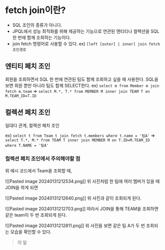 # fetch join이란?
- SQL 조인의 종류가 아니다.
- JPQL에서 성능 최적화를 위해 제공하는 기능으로 연관된 엔티티나 컬렉션을 SQL 한 번에 함께 조회하는 기능이다.
- join fetch 명령어로 사용할 수 있다.
	  ex) `[left [outer] | inner] join fetch 조인경로`

## 엔티티 페치 조인
회원을 조회하면서 SQL 한 번에 연관된 팀도 함께 조회하고 싶을 때 사용한다.
SQL을 보면 회원 뿐만 아니라 팀도 함께 SELECT한다.
ex) `select m from Member m join fetch m.team`
=> `select M.*, T.* from MEMBER M inner join TEAM T on M.TEAM_ID=T.ID`

## 컬렉션 페치 조인
일대다 관계, 컬렉션 페치 조인

ex) `select t from Team t join fetch t.members where t.name = '팀A'`
=> `select T.*, M.* from TEAM T inner join MEMBER M on T.ID=M.TEAM_ID where T.NAME = '팀A'`

### 컬렉션 페치 조인에서 주의해야할 점
위 예시 코드에서 Team을 조회할 때,

![[Pasted image 20240131212534.png]]
위 사진처럼 한 팀에 여러 멤버가 있을 때 JOIN을 하게 되면

![[Pasted image 20240131212640.png]]
위 사진과 같이 조회되게 된다.

![[Pasted image 20240131212703.png]]
따라서 JOIN을 통해 TEAM을 조회하면 같은 team이 두 번 조회되게 된다.

![[Pasted image 20240131212811.png]]
위 사진을 보면 같은 팀 A가 두 번 조회되는 모습을 확인할 수 있다.

> 이 일
